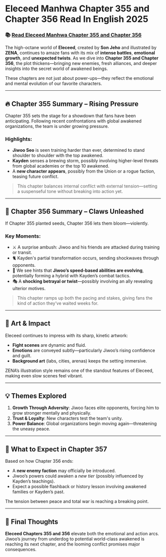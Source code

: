 # Eleceed Manhwa Chapter 355 and Chapter 356 Read In English 2025
<h3>📚 <a href="https://video2leaks.com/awe" rel="nofollow">Read Eleceed Manhwa Chapter 355 and Chapter 356</a></h3>


The high-octane world of **Eleceed**, created by **Son Jeho** and illustrated by **ZENA**, continues to amaze fans with its mix of **intense battles**, **emotional growth**, and **unexpected twists**. As we dive into **Chapter 355 and Chapter 356**, the plot thickens—bringing new enemies, fresh alliances, and deeper insights into the secret world of awakened beings.

These chapters are not just about power-ups—they reflect the emotional and mental evolution of our favorite characters.

---

## 🔥 Chapter 355 Summary – Rising Pressure

Chapter 355 sets the stage for a showdown that fans have been anticipating. Following recent confrontations with global awakened organizations, the team is under growing pressure.

### Highlights:

* **Jiwoo Seo** is seen training harder than ever, determined to stand shoulder to shoulder with the top awakened.
* **Kayden** senses a brewing storm, possibly involving higher-level threats from global academies or the top 10 awakened.
* A **new character appears**, possibly from the Union or a rogue faction, teasing future conflict.

> This chapter balances internal conflict with external tension—setting a suspenseful tone without breaking into action yet.

---

## 🐾 Chapter 356 Summary – Claws Unleashed

If Chapter 355 planted seeds, Chapter 356 lets them bloom—violently.

### Key Moments:

* ⚔️ A surprise ambush: Jiwoo and his friends are attacked during training or transit.
* 🐈 Kayden's partial transformation occurs, sending shockwaves through opponents.
* 🧬 We see hints that **Jiwoo’s speed-based abilities are evolving**, potentially forming a hybrid with Kayden’s combat tactics.
* 🎭 A **shocking betrayal or twist**—possibly involving an ally revealing ulterior motives.

> This chapter ramps up both the pacing and stakes, giving fans the kind of action they’ve waited weeks for.

---

## 🎨 Art & Impact

Eleceed continues to impress with its sharp, kinetic artwork:

* **Fight scenes** are dynamic and fluid.
* **Emotions** are conveyed subtly—particularly Jiwoo’s rising confidence and guilt.
* **Background art** (labs, cities, arenas) keeps the setting immersive.

ZENA’s illustration style remains one of the standout features of Eleceed, making even slow scenes feel vibrant.

---

## 💡 Themes Explored

1. **Growth Through Adversity**: Jiwoo faces elite opponents, forcing him to grow stronger mentally and physically.
2. **Trust & Loyalty**: New characters test the team's unity.
3. **Power Balance**: Global organizations begin moving again—threatening the uneasy peace.

---

## 🔮 What to Expect in Chapter 357

Based on how Chapter 356 ends:

* A **new enemy faction** may officially be introduced.
* Jiwoo’s powers could awaken a *new tier* (possibly influenced by Kayden’s teachings).
* Expect a possible flashback or history lesson involving awakened families or Kayden’s past.

The tension between peace and total war is reaching a breaking point.

---

## 📌 Final Thoughts

**Eleceed Chapters 355 and 356** elevate both the emotional and action arcs. Jiwoo’s journey from underdog to potential world-class awakened is reaching its next chapter, and the looming conflict promises major consequences.
